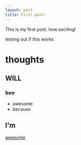 ```yaml
---
layout: post
title: First post!
---
```


This is my first post, how exciting!

testing out if this works

# thoughts

## WILL

### bee

* awesome
* because

I'm
----

[awesome](http://google.com)
